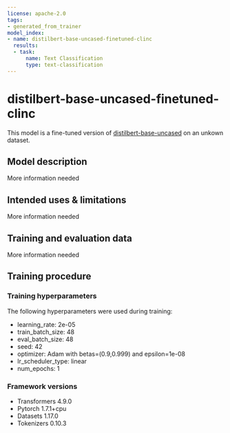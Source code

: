 ```yaml
---
license: apache-2.0
tags:
- generated_from_trainer
model_index:
- name: distilbert-base-uncased-finetuned-clinc
  results:
  - task:
      name: Text Classification
      type: text-classification
---
```


<!-- This model card has been generated automatically according to the information the Trainer had access to. You
should probably proofread and complete it, then remove this comment. -->

# distilbert-base-uncased-finetuned-clinc

This model is a fine-tuned version of [distilbert-base-uncased](https://huggingface.co/distilbert-base-uncased) on an unkown dataset.

## Model description

More information needed

## Intended uses & limitations

More information needed

## Training and evaluation data

More information needed

## Training procedure

### Training hyperparameters

The following hyperparameters were used during training:
- learning_rate: 2e-05
- train_batch_size: 48
- eval_batch_size: 48
- seed: 42
- optimizer: Adam with betas=(0.9,0.999) and epsilon=1e-08
- lr_scheduler_type: linear
- num_epochs: 1

### Framework versions

- Transformers 4.9.0
- Pytorch 1.7.1+cpu
- Datasets 1.17.0
- Tokenizers 0.10.3
